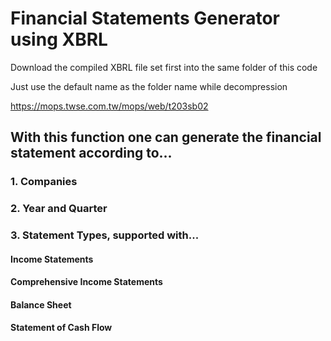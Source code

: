 # Financial Statements Generator using XBRL

Download the compiled XBRL file set first into the same folder of this code

Just use the default name as the folder name while decompression

https://mops.twse.com.tw/mops/web/t203sb02


## With this function one can generate the financial statement according to...
### 1. Companies
### 2. Year and Quarter
### 3. Statement Types, supported with...
#### Income Statements
#### Comprehensive Income Statements
#### Balance Sheet
#### Statement of Cash Flow
